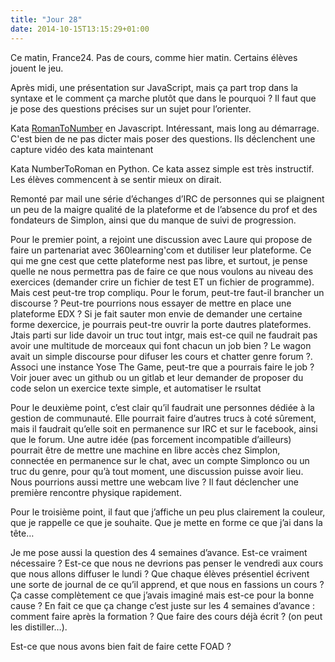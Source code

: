 ```yaml
---
title: "Jour 28"
date: 2014-10-15T13:15:29+01:00
---
```


Ce matin, France24. Pas de cours, comme hier matin. Certains élèves
jouent le jeu.

Après midi, une présentation sur JavaScript, mais ça part trop dans la
syntaxe et le comment ça marche plutôt que dans le pourquoi ? Il faut
que je pose des questions précises sur un sujet pour l’orienter.

Kata [RomanToNumber](http://codingdojo.org/cgi-bin/index.pl?KataRomanNumerals)
en Javascript. Intéressant, mais long au démarrage. C'est bien de ne pas
dicter mais poser des questions. Ils déclenchent une capture vidéo des
kata maintenant

Kata NumberToRoman en Python. Ce kata assez simple est très instructif. Les
élèves commencent à se sentir mieux on dirait.

Remonté par mail une série d’échanges d’IRC de personnes qui se
plaignent un peu de la maigre qualité de la plateforme et de l’absence
du prof et des fondateurs de Simplon, ainsi que du manque de suivi de
progression.

Pour le premier point, a rejoint une discussion avec Laure qui propose
de faire un partenariat avec 360learning'com et dutiliser leur
plateforme. Ce qui me gne cest que cette plateforme nest pas libre, et
surtout, je pense quelle ne nous permettra pas de faire ce que nous
voulons au niveau des exercices (demander crire un fichier de test ET un
fichier de programme). Mais cest peut-tre trop compliqu. Pour le forum,
peut-tre faut-il brancher un discourse ? Peut-tre pourrions nous essayer
de mettre en place une plateforme EDX ? Si je fait sauter mon envie de
demander une certaine forme dexercice, je pourrais peut-tre ouvrir la
porte dautres plateformes. Jtais parti sur lide davoir un truc tout
intgr, mais est-ce quil ne faudrait pas avoir une multitude de morceaux
qui font chacun un job bien ? Le wagon avait un simple discourse pour
difuser les cours et chatter genre forum ?. Associ une instance Yose The Game,
peut-tre que a pourrais faire le job ? Voir jouer avec un github ou un gitlab
et leur demander de proposer du code selon un exercice texte simple, et
automatiser le rsultat

Pour le deuxième point, c’est clair qu’il faudrait une personnes dédiée
à la gestion de communauté. Elle pourrait faire d’autres trucs à coté
sûrement, mais il faudrait qu’elle soit en permanence sur IRC et sur le
facebook, ainsi que le forum. Une autre idée (pas forcement incompatible
d’ailleurs) pourrait être de mettre une machine en libre accès chez
Simplon, connectée en permanence sur le chat, avec un compte Simplonco
ou un truc du genre, pour qu’à tout moment, une discussion puisse avoir
lieu. Nous pourrions aussi mettre une webcam live ? Il faut déclencher
une première rencontre physique rapidement.

Pour le troisième point, il faut que j’affiche un peu plus clairement la
couleur, que je rappelle ce que je souhaite. Que je mette en forme ce
que j’ai dans la tête…

Je me pose aussi la question des 4 semaines d’avance. Est-ce vraiment
nécessaire ? Est-ce que nous ne devrions pas penser le vendredi aux
cours que nous allons diffuser le lundi ? Que chaque élèves présentiel
écrivent une sorte de journal de ce qu’il apprend, et que nous en
fassions un cours ? Ça casse complètement ce que j’avais imaginé mais
est-ce pour la bonne cause ? En fait ce que ça change c’est juste sur
les 4 semaines d’avance : comment faire après la formation ? Que faire
des cours déjà écrit ? (on peut les distiller…).

Est-ce que nous avons bien fait de faire cette FOAD ?


